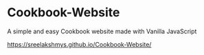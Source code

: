 # Cookbook-Website

A simple and easy Cookbook website made with Vanilla JavaScript

https://sreelakshmys.github.io/Cookbook-Website/
